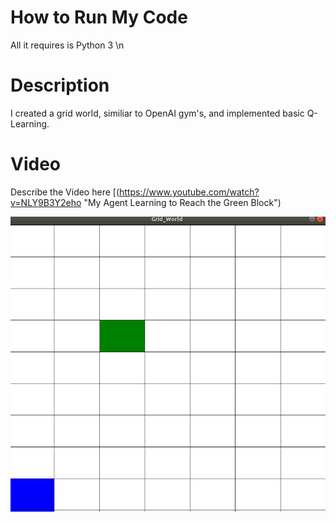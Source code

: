 # How to Run My Code
All it requires is Python 3 \n

# Description
I created a grid world, similiar to OpenAI gym's, and implemented basic Q-Learning. 


# Video
Describe the Video here
[![]()(https://www.youtube.com/watch?v=NLY9B3Y2eho  "My Agent Learning to Reach the Green Block")


[![](GridWorld.png)](https://www.youtube.com/watch?v=NLY9B3Y2eho "Q-Learning in GridWorld")




